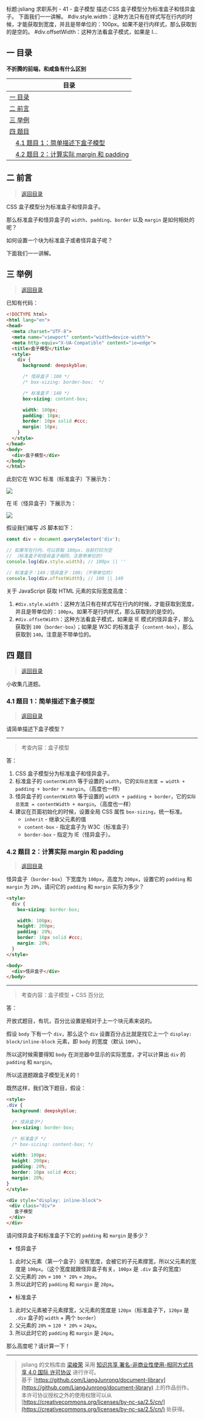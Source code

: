 标题:jsliang 求职系列 - 41 - 盒子模型
描述:CSS 盒子模型分为标准盒子和怪异盒子。 下面我们一一讲解。 #div.style.width：这种方法只有在样式写在行内的时候，才能获取到宽度，并且是带单位的：100px。如果不是行内样式，那么获取到的是空的。 #div.offsetWidth：这种方法看盒子模式，如果是 I…

## <a name="chapter-one" id="chapter-one"></a>一 目录

**不折腾的前端，和咸鱼有什么区别**

| 目录 |
| --- |
| [一 目录](#chapter-one) |
| <a name="catalog-chapter-two" id="catalog-chapter-two"></a>[二 前言](#chapter-two) |
| <a name="catalog-chapter-three" id="catalog-chapter-three"></a>[三 举例](#chapter-three) |
| <a name="catalog-chapter-four" id="catalog-chapter-four"></a>[四 题目](#chapter-four) |
| &emsp;[4.1 题目 1：简单描述下盒子模型](#chapter-four-one) |
| &emsp;[4.2 题目 2：计算实际 margin 和 padding](#chapter-four-two) |

## <a name="chapter-two" id="chapter-two"></a>二 前言

> [返回目录](#chapter-one)

CSS 盒子模型分为标准盒子和怪异盒子。

那么标准盒子和怪异盒子的 `width`、`padding`、`border` 以及 `margin` 是如何相处的呢？

如何设置一个块为标准盒子或者怪异盒子呢？

下面我们一一讲解。

## <a name="chapter-three" id="chapter-three"></a>三 举例

> [返回目录](#chapter-one)

已知有代码：

```html
<!DOCTYPE html>
<html lang="en">
<head>
  <meta charset="UTF-8">
  <meta name="viewport" content="width=device-width">
  <meta http-equiv="X-UA-Compatible" content="ie=edge">
  <title>盒子模型</title>
  <style>
    div {
      background: deepskyblue;

      /* 怪异盒子：100 */
      /* box-sizing: border-box;  */

      /* 标准盒子：140 */
      box-sizing: content-box;

      width: 100px;
      padding: 10px;
      border: 10px solid #ccc;
      margin: 10px;
    }
  </style>
</head>
<body>
  <div>盒子模型</div>
</body>
</html>
```

此刻它在 W3C 标准（标准盒子）下展示为：

![](https://p6-juejin.byteimg.com/tos-cn-i-k3u1fbpfcp/78299ad45e8d4ce3aadd401729d5c998~tplv-k3u1fbpfcp-watermark.image)

在 IE（怪异盒子）下展示为：

![](https://p6-juejin.byteimg.com/tos-cn-i-k3u1fbpfcp/ebdba1bb5479424f8db7bdba28b51caa~tplv-k3u1fbpfcp-watermark.image)

假设我们编写 JS 脚本如下：

```js
const div = document.querySelector('div');

// 如果写在行内，可以获取 100px，当前打印为空
// （标准盒子和怪异盒子相同，注意带单位的）
console.log(div.style.width); // 100px || ''

// 标准盒子：140；怪异盒子：100;（不带单位的）
console.log(div.offsetWidth); // 100 || 140
```

关于 JavaScript 获取 HTML 元素的实际宽度高度：

1. `#div.style.width`：这种方法只有在样式写在行内的时候，才能获取到宽度，并且是带单位的：`100px`。如果不是行内样式，那么获取到的是空的。
2. `#div.offsetWidth`：这种方法看盒子模式，如果是 IE 模式的怪异盒子，那么获取到 `100`（`border-box`）；如果是 W3C 的标准盒子（`content-box`），那么获取到 `140`。注意是不带单位的。

## <a name="chapter-four" id="chapter-four"></a>四 题目

> [返回目录](#chapter-one)

小收集几道题。

### <a name="chapter-four-one" id="chapter-four-one"></a>4.1 题目 1：简单描述下盒子模型

> [返回目录](#chapter-one)

请简单描述下盒子模型？

---

> 考查内容：盒子模型

答：

1. CSS 盒子模型分为标准盒子和怪异盒子。
2. 标准盒子的 `contentWidth` 等于设置的 `width`，它的`实际总宽度 = width + padding + border + margin`。（高度也一样）
3. 怪异盒子的 `contentWidth` 等于设置的 `width + padding + border`，它的`实际总宽度 = contentWidth + margin`。（高度也一样）
4. 建议在页面初始化的时候，设置全局 CSS 属性 `box-sizing`，统一标准。
   * `inherit` - 继承父元素的值
   * `content-box` - 指定盒子为 W3C（标准盒子）
   * `border-box` - 指定为 IE（怪异盒子）。

### <a name="chapter-four-two" id="chapter-four-two"></a>4.2 题目 2：计算实际 margin 和 padding

> [返回目录](#chapter-one)

怪异盒子（`border-box`）下宽度为 `100px`，高度为 `200px`，设置它的 `padding` 和 `margin` 为 `20%`，请问它的 `padding` 和 `margin` 实际为多少？

```html
<style>
  div {
    box-sizing: border-box;

    width: 100px;
    height: 200px;
    padding: 20%;
    border: 10px solid #ccc;
    margin: 20%;
  }
</style>

<body>
  <div>怪异盒子</div>
</body>
```

---

> 考查内容：盒子模型 + CSS 百分比

答：

开放式题目，有坑，百分比设置是相对于上一个块元素来说的。

假设 `body` 下有一个 `div`，那么这个 `div` 设置百分占比就是找它上一个 `display: block/inline-block` 元素，即 `body` 的宽度（默认 `100%`）。

所以这时候需要得知 `body` 在浏览器中显示的实际宽度，才可以计算出 `div` 的 `padding` 和 `margin`。

所以这道题跟盒子模型无关的！

既然这样，我们改下题目，假设：

```html
<style>
.div {
  background: deepskyblue;

  /* 怪异盒子*/
  box-sizing: border-box;

  /* 标准盒子 */
  /* box-sizing: content-box; */

  width: 100px;
  height: 200px;
  padding: 20%;
  border: 10px solid #ccc;
  margin: 20%;
}
</style>

<div style="display: inline-block">
 <div class="div">
   盒子模型
 </div>
</div>
```

请问怪异盒子和标准盒子下它的 `padding` 和 `margin` 是多少？

* 怪异盒子

1. 此时父元素（第一个盒子）没有宽度，会被它的子元素撑宽，所以父元素的宽度是 `100px`。（这个宽度就跟怪异盒子有关，`100px` 是 `.div` 盒子的宽度）
2. 父元素的 `20%` = `100 * 20%` = `20px`。
3. 所以此时它的 `padding` 和 `margin` 是 `20px`。

* 标准盒子

1. 此时父元素被子元素撑宽，父元素的宽度是 `120px`（标准盒子下，`120px` 是 `.div` 盒子的 `width` + 两个 `border`）
2. 父元素的 `20%` = `120 * 20%` = `24px`。
3. 所以此时它的 `padding` 和 `margin` 是 `24px`。

那么高度呢？请计算一下！

---

> jsliang 的文档库由 [梁峻荣](https://github.com/LiangJunrong) 采用 [知识共享 署名-非商业性使用-相同方式共享 4.0 国际 许可协议](http://creativecommons.org/licenses/by-nc-sa/4.0/) 进行许可。<br/>基于 [https://github.com/LiangJunrong/document-library](https://github.com/LiangJunrong/document-library) 上的作品创作。<br/>本许可协议授权之外的使用权限可以从 [https://creativecommons.org/licenses/by-nc-sa/2.5/cn/](https://creativecommons.org/licenses/by-nc-sa/2.5/cn/) 处获得。
